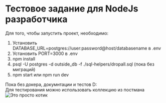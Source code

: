 # Тестовое задание для NodeJs разработчика
Для того, чтобы запустить проект, необходимо:
1) Установить DATABASE_URL=postgres://user:password@host/databasename в .env
2) Установить PORT=3000 в .env
3) npm install
4) psql -U postgres -d outside_db -f ./sql-helpers/dropall.sql (пока без миграций)
5) npm start или npm run dev

Пока без докера, докумнтации и тестов D:\
Для тестирования можно использовать коллекцию из постмана\
![Это просто котик](https://krasivosti.pro/uploads/posts/2021-04/1617684081_12-p-koshachi-oboi-oboi-kotiki-13.jpg)
